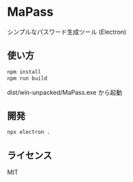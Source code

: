 # MaPass

シンプルなパスワード生成ツール (Electron)

## 使い方

```bash
npm install
npm run build
```

dist/win-unpacked/MaPass.exe から起動

## 開発

```bash
npx electron .
```

## ライセンス

MIT
